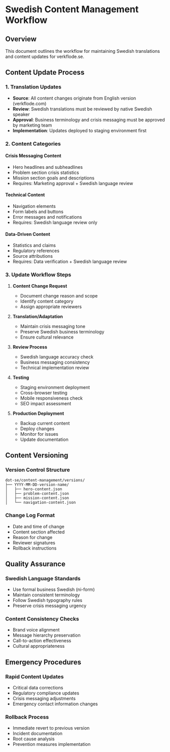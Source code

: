 # Swedish Content Management Workflow

## Overview
This document outlines the workflow for maintaining Swedish translations and content updates for verkflode.se.

## Content Update Process

### 1. Translation Updates
- **Source**: All content changes originate from English version (verkflode.com)
- **Review**: Swedish translations must be reviewed by native Swedish speaker
- **Approval**: Business terminology and crisis messaging must be approved by marketing team
- **Implementation**: Updates deployed to staging environment first

### 2. Content Categories

#### Crisis Messaging Content
- Hero headlines and subheadlines
- Problem section crisis statistics
- Mission section goals and descriptions
- Requires: Marketing approval + Swedish language review

#### Technical Content
- Navigation elements
- Form labels and buttons
- Error messages and notifications
- Requires: Swedish language review only

#### Data-Driven Content
- Statistics and claims
- Regulatory references
- Source attributions
- Requires: Data verification + Swedish language review

### 3. Update Workflow Steps

1. **Content Change Request**
   - Document change reason and scope
   - Identify content category
   - Assign appropriate reviewers

2. **Translation/Adaptation**
   - Maintain crisis messaging tone
   - Preserve Swedish business terminology
   - Ensure cultural relevance

3. **Review Process**
   - Swedish language accuracy check
   - Business messaging consistency
   - Technical implementation review

4. **Testing**
   - Staging environment deployment
   - Cross-browser testing
   - Mobile responsiveness check
   - SEO impact assessment

5. **Production Deployment**
   - Backup current content
   - Deploy changes
   - Monitor for issues
   - Update documentation

## Content Versioning

### Version Control Structure
```
dot-se/content-management/versions/
├── YYYY-MM-DD-version-name/
│   ├── hero-content.json
│   ├── problem-content.json
│   ├── mission-content.json
│   └── navigation-content.json
```

### Change Log Format
- Date and time of change
- Content section affected
- Reason for change
- Reviewer signatures
- Rollback instructions

## Quality Assurance

### Swedish Language Standards
- Use formal business Swedish (ni-form)
- Maintain consistent terminology
- Follow Swedish typography rules
- Preserve crisis messaging urgency

### Content Consistency Checks
- Brand voice alignment
- Message hierarchy preservation
- Call-to-action effectiveness
- Cultural appropriateness

## Emergency Procedures

### Rapid Content Updates
- Critical data corrections
- Regulatory compliance updates
- Crisis messaging adjustments
- Emergency contact information changes

### Rollback Process
- Immediate revert to previous version
- Incident documentation
- Root cause analysis
- Prevention measures implementation